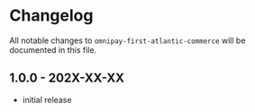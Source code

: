 # Changelog

All notable changes to `omnipay-first-atlantic-commerce` will be documented in this file.

## 1.0.0 - 202X-XX-XX

- initial release
